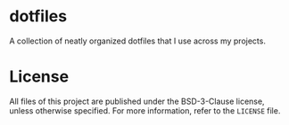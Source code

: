 # dotfiles

A collection of neatly organized dotfiles that I use across my projects.

# License

All files of this project are published under the BSD-3-Clause license, unless otherwise specified. For more information, refer to the `LICENSE` file.
